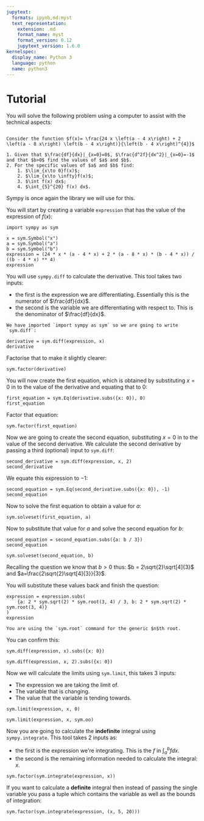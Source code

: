 ```yaml
---
jupytext:
  formats: ipynb,md:myst
  text_representation:
    extension: .md
    format_name: myst
    format_version: 0.12
    jupytext_version: 1.6.0
kernelspec:
  display_name: Python 3
  language: python
  name: python3
---
```


# Tutorial

You will solve the following problem using a computer to assist with the technical aspects:

```{admonition} Problem

Consider the function $f(x)= \frac{24 x \left(a - 4 x\right) + 2 \left(a - 8 x\right) \left(b - 4 x\right)}{\left(b - 4 x\right)^{4}}$

1. Given that $\frac{df}{dx}|_{x=0}=0$, $\frac{d^2f}{dx^2}|_{x=0}=-1$ and that $b>0$ find the values of $a$ and $b$.
2. For the specific values of $a$ and $b$ find:
    1. $\lim_{x\to 0}f(x)$;
    2. $\lim_{x\to \infty}f(x)$;
    3. $\int f(x) dx$;
    4. $\int_{5}^{20} f(x) dx$.

```

Sympy is once again the library we will use for this.

You will start by creating a variable `expression` that has the value of the expression of $f(x)$:

```{code-cell} ipython3
import sympy as sym

x = sym.Symbol("x")
a = sym.Symbol("a")
b = sym.Symbol("b")
expression = (24 * x * (a - 4 * x) + 2 * (a - 8 * x) * (b - 4 * x)) / ((b - 4 * x) ** 4)
expression
```

You will use `sympy.diff` to calculate the derivative. This tool takes two inputs:

- the first is the expression we are differentiating. Essentially this is the numerator of $\frac{df}{dx}$.
- the second is the variable we are differentiating with respect to. This is the denominator of $\frac{df}{dx}$.

```{attention}
We have imported `import sympy as sym` so we are going to write `sym.diff`:
```

```{code-cell} ipython3
derivative = sym.diff(expression, x)
derivative
```

Factorise that to make it slightly clearer:

```{code-cell} ipython3
sym.factor(derivative)
```

You will now create the first equation, which is obtained by substituting $x=0$
in to the value of the derivative and equating that to $0$:

```{code-cell} ipython3
first_equation = sym.Eq(derivative.subs({x: 0}), 0)
first_equation
```

Factor that equation:

```{code-cell} ipython3
sym.factor(first_equation)
```

Now we are going to create the second equation, substituting $x=0$ in to the
value of the second derivative. We calculate the second derivative by passing a
third (optional) input to `sym.diff`:

```{code-cell} ipython3
second_derivative = sym.diff(expression, x, 2)
second_derivative
```

We equate this expression to $-1$:

```{code-cell} ipython3
second_equation = sym.Eq(second_derivative.subs({x: 0}), -1)
second_equation
```

Now to solve the first equation to obtain a value for $a$:

```{code-cell} ipython3
sym.solveset(first_equation, a)
```

Now to substitute that value for $a$ and solve the second equation for $b$:

```{code-cell} ipython3
second_equation = second_equation.subs({a: b / 3})
second_equation
```

```{code-cell} ipython3
sym.solveset(second_equation, b)
```

Recalling the question we know that $b>0$ thus: $b = 2\sqrt{2}\sqrt[4]{3}$ and
$a=\frac{2\sqrt{2}\sqrt[4]{3}}{3}$.

You will substitute these values back and finish the question:

```{code-cell} ipython3
expression = expression.subs(
    {a: 2 * sym.sqrt(2) * sym.root(3, 4) / 3, b: 2 * sym.sqrt(2) * sym.root(3, 4)}
)
expression
```

```{attention}
You are using the `sym.root` command for the generic $n$th root.
```

You can confirm this:

```{code-cell} ipython3
sym.diff(expression, x).subs({x: 0})
```

```{code-cell} ipython3
sym.diff(expression, x, 2).subs({x: 0})
```

Now we will calculate the limits using `sym.limit`, this takes 3 inputs:

- The expression we are taking the limit of.
- The variable that is changing.
- The value that the variable is tending towards.

```{code-cell} ipython3
sym.limit(expression, x, 0)
```

```{code-cell} ipython3
sym.limit(expression, x, sym.oo)
```

Now you are going to calculate the **indefinite** integral using
`sympy.integrate`. This tool takes 2 inputs as:

- the first is the expression we're integrating. This is the $f$ in $\int_a^b f
  dx$.
- the second is the remaining information needed to calculate the integral: $x$.

```{code-cell} ipython3
sym.factor(sym.integrate(expression, x))
```

If you want to calculate a **definite** integral then instead of passing the
single variable you pass a tuple which contains the variable as well as the
bounds of integration:

```{code-cell} ipython3
sym.factor(sym.integrate(expression, (x, 5, 20)))
```
